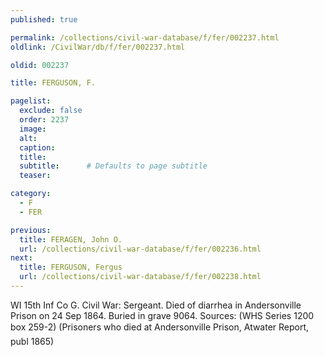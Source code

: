 ```yaml
---
published: true

permalink: /collections/civil-war-database/f/fer/002237.html
oldlink: /CivilWar/db/f/fer/002237.html

oldid: 002237

title: FERGUSON, F.

pagelist:
  exclude: false
  order: 2237
  image: 
  alt:
  caption:
  title:
  subtitle:      # Defaults to page subtitle
  teaser:

category: 
  - F 
  - FER

previous:
  title: FERAGEN, John O.
  url: /collections/civil-war-database/f/fer/002236.html  
next:
  title: FERGUSON, Fergus
  url: /collections/civil-war-database/f/fer/002238.html   
---
```

WI 15th Inf Co G. Civil War: Sergeant. Died of diarrhea in Andersonville Prison on 24 Sep 1864. Buried in grave 9064. Sources: (WHS Series 1200 box 259-2) (Prisoners who died at Andersonville Prison&#148;, Atwater Report, publ 1865)